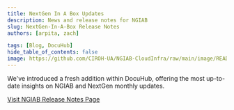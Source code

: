 ```yaml
---
title: NextGen In A Box Updates
description: News and release notes for NGIAB
slug: NextGen-In-A-Box Release Notes 
authors: [arpita, zach]

tags: [Blog, DocuHub]
hide_table_of_contents: false
image: https://github.com/CIROH-UA/NGIAB-CloudInfra/raw/main/image/README/ngiab.png
---
```


We've introduced a fresh addition within DocuHub, offering the most up-to-date insights on NGIAB and NextGen monthly updates.

[Visit NGIAB Release Notes Page](https://docs.ciroh.org/news)

<!-- truncate -->
